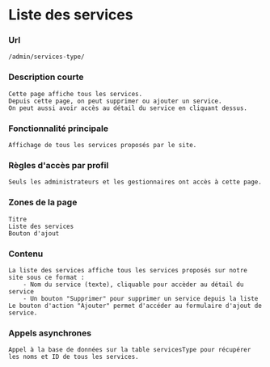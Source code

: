 # Liste des services

### Url
    /admin/services-type/

### Description courte
    Cette page affiche tous les services.
    Depuis cette page, on peut supprimer ou ajouter un service.
    On peut aussi avoir accès au détail du service en cliquant dessus.
   
### Fonctionnalité principale
    Affichage de tous les services proposés par le site.

### Règles d'accès par profil
    Seuls les administrateurs et les gestionnaires ont accès à cette page.

### Zones de la page
    Titre
    Liste des services
    Bouton d'ajout

### Contenu
    La liste des services affiche tous les services proposés sur notre site sous ce format :
        - Nom du service (texte), cliquable pour accèder au détail du service
        - Un bouton "Supprimer" pour supprimer un service depuis la liste
    Le bouton d'action "Ajouter" permet d'accéder au formulaire d'ajout de service.

### Appels asynchrones
    Appel à la base de données sur la table servicesType pour récupérer les noms et ID de tous les services.